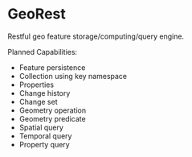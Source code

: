 # GeoRest

Restful geo feature storage/computing/query engine.

Planned Capabilities:

* Feature persistence
* Collection using key namespace
* Properties
* Change history
* Change set
* Geometry operation
* Geometry predicate
* Spatial query
* Temporal query
* Property query

